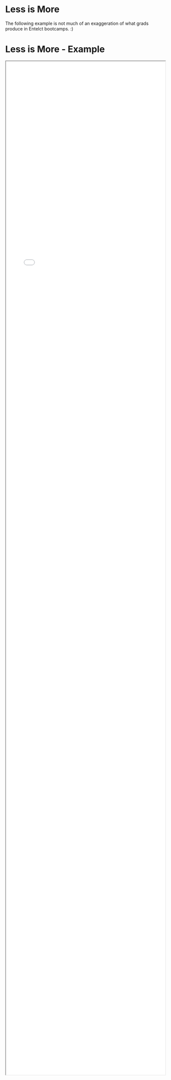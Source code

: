 
# Less is More

The following example is not much of an exaggeration of what grads produce in Entelct bootcamps. :)

# Less is More - Example 

<iframe src="./Part 1 - Theory/3.Simplicity/Less is More/index.html" style="width: 100%; height: 80vh;"/>  

# Less is More - Observations

* This is chaos!
* The background drowns out the actual products

# Less is More - Example 

<iframe src="./Part 1 - Theory/3.Simplicity/Less is More/indexPart1.html" style="width: 100%; height: 80vh;"/>  

# Less is More - Observations

* Button placement is inconsistent 
* Image sizing is inconsistent
* Alignment is very poor

# Less is More - Example 

<iframe src="./Part 1 - Theory/3.Simplicity/Less is More/indexPart2.html" style="width: 100%; height: 80vh;"/>  

# Less is More - Observations

* Button Colour does not suite the action.
* Button sizing is hampering the eye tracking on the page, making it harder to scan the products.
* Button placement is taking precedence over the product, taking user attention away from the product.
    * Where should it go? Does it really matter?
* Without a background, it's looking a little bland now.

# Less is More - Analysis

* Managing the users attention is key, so a page should not be too busy 
* Be aware of eye tracking:
    * Western cultures look from left to right
    * Eastern cultures look from right to left
    * How would this affect the page layout?
* Expectations of your UI:
    * Your choices in button colours and iconography can set expectations of the actions
    * But you also need to be aware of the expectations of the rest of the internet around these conventions.
        * e.g. A green delete button would be cause for concern
